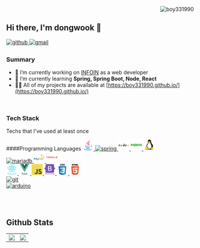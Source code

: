 
<p align="right">
    <img src="https://komarev.com/ghpvc/?username=boy331990&label=Profile%20views&color=0e75b6&style=flat" alt="boy331990" /> 
</p>

## Hi there, I'm dongwook 👋

<a href="https://github.com/boy331990" target="_blank">
    <img src=https://img.shields.io/badge/github-%2324292e.svg?&style=for-the-badge&logo=github&logoColor=white alt=github style="margin-bottom: 5px;" />
</a>
<a href="mailto:boy331990@gmail.com">
    <img src="https://img.shields.io/badge/Gmail-d14836?style=for-the-badge&logo=Gmail&logoColor=white&link=boy331990@gmail.com" alt=gmail style="margin-bottom: 5px;"/>
</a>

<br/>

### Summary
- 🔭 I’m currently working on [INFOIN](http://in4in.com/) as a web developer
- 🌱 I’m currently learning **Spring, Spring Boot, Node, React**
- 👨‍💻 All of my projects are available at [https://boy331990.github.io/](https://boy331990.github.io/)

<br/>

### Tech Stack
<p align="left">Techs that I've used at least once</p>

<p align="left">
    ####Programming Languages
    <a href="https://www.java.com" target="_blank" rel="noreferrer">
        <img
        src="https://raw.githubusercontent.com/devicons/devicon/master/icons/java/java-original.svg"
        alt="java" width="30" height="30" />
    </a> 
    <a href="https://spring.io/" target="_blank" rel="noreferrer"> <img
        src="https://www.vectorlogo.zone/logos/springio/springio-icon.svg"
        alt="spring" width="30" height="30" />
    </a>
    <a href="https://nodejs.org" target="_blank" rel="noreferrer"> <img
        src="https://raw.githubusercontent.com/devicons/devicon/master/icons/nodejs/nodejs-original-wordmark.svg"
        alt="nodejs" width="30" height="30" />
    </a>
    <a href="https://www.nginx.com" target="_blank" rel="noreferrer">
        <img
        src="https://raw.githubusercontent.com/devicons/devicon/master/icons/nginx/nginx-original.svg"
        alt="nginx" width="30" height="30" />
    </a>
    <a href="https://www.linux.org/" target="_blank" rel="noreferrer">
        <img
        src="https://raw.githubusercontent.com/devicons/devicon/master/icons/linux/linux-original.svg"
        alt="linux" width="30" height="30" />
    </a>
    <br/>
    <a href="https://mariadb.org/" target="_blank" rel="noreferrer">
        <img src="https://www.vectorlogo.zone/logos/mariadb/mariadb-icon.svg"
        alt="mariadb" width="30" height="30" />
    </a> 
    <a href="https://www.mysql.com/" target="_blank" rel="noreferrer">
        <img
        src="https://raw.githubusercontent.com/devicons/devicon/master/icons/mysql/mysql-original-wordmark.svg"
        alt="mysql" width="30" height="30" />
    </a> 
    <a href="https://www.oracle.com/" target="_blank" rel="noreferrer">
        <img
        src="https://raw.githubusercontent.com/devicons/devicon/master/icons/oracle/oracle-original.svg"
        alt="oracle" width="30" height="30" />
    </a>
    <br/>
    <a href="https://reactjs.org/" target="_blank" rel="noreferrer">
        <img
        src="https://raw.githubusercontent.com/devicons/devicon/master/icons/react/react-original-wordmark.svg"
        alt="react" width="30" height="30" />
    </a> 
    <a href="https://vuejs.org/" target="_blank" rel="noreferrer"> <img
        src="https://raw.githubusercontent.com/devicons/devicon/master/icons/vuejs/vuejs-original-wordmark.svg"
        alt="vuejs" width="30" height="30" />
    </a>
    <a href="https://developer.mozilla.org/en-US/docs/Web/JavaScript"
        target="_blank" rel="noreferrer"> <img
        src="https://raw.githubusercontent.com/devicons/devicon/master/icons/javascript/javascript-original.svg"
        alt="javascript" width="30" height="30" />
    </a> 
    <a href="https://getbootstrap.com" target="_blank" rel="noreferrer">
        <img
        src="https://raw.githubusercontent.com/devicons/devicon/master/icons/bootstrap/bootstrap-plain-wordmark.svg"
        alt="bootstrap" width="30" height="30" />
    </a> 
    <a href="https://www.w3schools.com/css/" target="_blank"
        rel="noreferrer"> <img
        src="https://raw.githubusercontent.com/devicons/devicon/master/icons/css3/css3-original-wordmark.svg"
        alt="css3" width="30" height="30" />
    </a> 
    <a href="https://www.w3.org/html/" target="_blank" rel="noreferrer">
        <img
        src="https://raw.githubusercontent.com/devicons/devicon/master/icons/html5/html5-original-wordmark.svg"
        alt="html5" width="30" height="30" />
    </a> 
    <br/>
    <a href="https://git-scm.com/" target="_blank" rel="noreferrer">
        <img src="https://www.vectorlogo.zone/logos/git-scm/git-scm-icon.svg"
        alt="git" width="30" height="30" />
    </a>
    <br/>
    <a href="https://www.arduino.cc/" target="_blank" rel="noreferrer">
        <img src="https://cdn.worldvectorlogo.com/logos/arduino-1.svg"
        alt="arduino" width="30" height="30" />
    </a> 
</p>

<br/><br/>

## Github Stats
<table><tr><td valign="top" width="50%">
    
<img src="https://github-readme-stats.vercel.app/api?username=boy331990&show_icons=true&count_private=true&hide_border=true" align="left" style="width: 100%" />

</td><td valign="top" width="50%">

<img src="https://github-readme-stats.vercel.app/api/top-langs?username=boy331990&show_icons=true&hide_border=true&layout=compact" align="left" style="width: 100%" />

</td></tr></table>

<br/>

<!--
**boy331990/boy331990** is a ✨ _special_ ✨ repository because its `README.md` (this file) appears on your GitHub profile.
Here are some ideas to get you started:
- 🔭 I’m currently working on ...
- 🌱 I’m currently learning ...
- 👯 I’m looking to collaborate on ...
- 🤔 I’m looking for help with ...
- 💬 Ask me about ...
- 📫 How to reach me: ...
- 😄 Pronouns: ...
- ⚡ Fun fact: ...
- ...
-->
